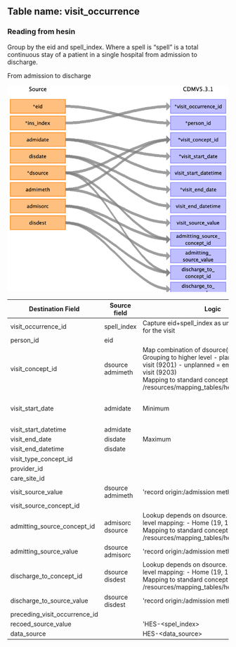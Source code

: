 ## Table name: visit_occurrence

### Reading from hesin

Group by the eid and spell_index. Where a spell is  “spell” is a total continuous stay of a patient in a single hospital from admission to discharge. 


From admission to discharge

![](md_files/image5.png)

| Destination Field | Source field | Logic | Comment field |
| --- | --- | --- | --- |
| visit_occurrence_id | spell_index | Capture eid+spell_index as unique lookup key for the visit | Auto-increment |
| person_id | eid |  |  |
| visit_concept_id | dsource<br>admimeth | Map combination of dsource(record origin) and Grouping to higher level - planned = inpatient visit (9201) - unplanned = emergency room visit (9203) <br> Mapping to standard concept in: /resources/mapping_tables/hesin_admimeth.csv |  |
| visit_start_date | admidate | Minimum | Patients can have different episodes within the same spell, resulting to more than one admidate records for the same eid+spell_index (see: https://biobank.ndph.ox.ac.uk/showcase/showcase/docs/HospitalEpisodeStatistics.pdf). For the beginning of the spell keep the earliest date.|
| visit_start_datetime | admidate |  |  |
| visit_end_date | disdate | Maximum | Similar to admidate. For the end of the spell keep the latest date. |
| visit_end_datetime | disdate |  |  |
| visit_type_concept_id |  |  | 32827,  # 'EHR encounter record' |
| provider_id |  |  |  |
| care_site_id |  |  |  |
| visit_source_value | dsource<br>admimeth | 'record origin:<dsource>/admission method:<admimeth>' |  |
| visit_source_concept_id |  |  |  |
| admitting_source_concept_id | admisorc<br>dsource | Lookup depends on dsource.  Group by high level mapping:   - Home (19, 10)   - Hospital <br> Mapping to standard concept in: /resources/mapping_tables/hesin_admisorc.csv|  |
| admitting_source_value | dsource<br>admisorc | 'record origin:<dsource>/admission method:<admisorc>' |  |
| discharge_to_concept_id | dsource<br>disdest | Lookup depends on dsource.  Group by high level mapping:   - Home (19, 10)   - Hospital <br> Mapping to standard concept in: /resources/mapping_tables/hesin_disdest.csv |  |
| discharge_to_source_value | dsource<br>disdest | 'record origin:<dsource>/admission method:<disdest>' |  |
| preceding_visit_occurrence_id |  |  |  |
| recoed_source_value |  | 'HES-<spel_index> |  |
| data_source |  | HES-<data_source>|  |